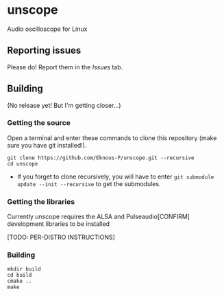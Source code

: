 # unscope

Audio oscilloscope for Linux

## Reporting issues

Please do! Report them in the *Issues* tab.

## Building

(No release yet! But I'm getting closer...)

### Getting the source

Open a terminal and enter these commands to clone this repository (make sure you have git installed!).
```
git clone https://github.com/Eknous-P/unscope.git --recursive
cd unscope
```

- If you forget to clone recursively, you will have to enter
`git submodule update --init --recursive`
to get the submodules.

### Getting the libraries

Currently unscope requires the ALSA and Pulseaudio[CONFIRM] development libraries to be installed

[TODO: PER-DISTRO INSTRUCTIONS]

### Building

```
mkdir build
cd build
cmake ..
make
```